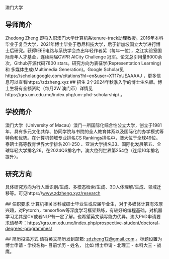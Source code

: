 澳门大学
## 导师简介
Zhedong Zheng 即将入职澳门大学计算机系tenure-track助理教授。2016年本科毕业于复旦大学，2021年博士毕业于悉尼科技大学，后于新加坡国立大学进行博士后研究。获得IEEE电路与系统学会杰出年轻作者奖（每年一位），之江实验室国际青年人才基金，连续两届CVPR AICity Challenge 冠军。论文总引用量8000余次，Github开源代码7800 stars。研究方向为表征学(Representation Learning)和 多媒体生成(Multimedia Generation)。Google Scholar见https://scholar.google.com/citations?hl=en&user=XT17oUEAAAAJ ，更多信息可以查看https://zdzheng.xyz 
## 招生
 2个2024年秋季入学的博士生名额。博士生将有全额资助（每月2W 澳门币）详情见https://grs.um.edu.mo/index.php/um-phd-scholarship/ 。

## 学校简介
澳门大学（University of Macau）澳门一所国际化综合性公立大学，创立于1981年，具有多元文化共存、协同学院与书院的全人教育体系以及国际化的办学模式等特色和优势。在计算机领域专业排名CS Rankings排名中，澳大位于全球49位。泰晤士高等教育世界大学排名201-250 、亚洲大学排名33、国际化发展第五、全球年轻大学排名26。在2024QS排名中，澳大位列世界第254位（连续10年排名提升）。

## 研究方向
具体研究方向为行人重识别/生成、多模态检索/生成、3D人体理解/生成、领域迁移等。可见https://www.zdzheng.xyz/research 
 
## 任职要求
计算机相关本科或硕士毕业生或应届毕业生，对于多媒体计算有浓厚兴趣，对Pytorch，tensorflow等深度学习框架熟练，有较好的编程基础，对机器学习尤其是CV或者NLP有一定了解。也希望英文读写能力优异。澳大PhD申请要求请参考：https://grs.um.edu.mo/index.php/prospective-student/doctoral-degrees-programmes/ 

## 简历投递方式
请将英文简历发到邮箱: zdzheng12@gmail.com 。标题设置为 
博士申请 - 学校名称- 目前学历 - 姓名， 比如 博士申请 - 北理工 - 本科大三 - 战鹰。
